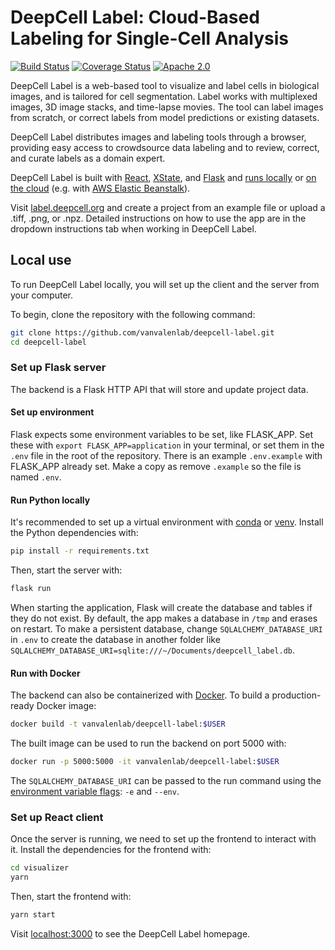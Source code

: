 # DeepCell Label: Cloud-Based Labeling for Single-Cell Analysis

[![Build Status](https://github.com/vanvalenlab/deepcell-label/workflows/tests/badge.svg)](https://github.com/vanvalenlab/deepcell-label/actions)
[![Coverage Status](https://coveralls.io/repos/github/vanvalenlab/deepcell-label/badge.svg?branch=master)](https://coveralls.io/github/vanvalenlab/deepcell-label?branch=master)
[![Apache 2.0](https://img.shields.io/badge/License-Apache%202.0-blue.svg)](https://github.com/vanvalenlab/deepcell-label/blob/master/LICENSE)

DeepCell Label is a web-based tool to visualize and label cells in biological images, and is tailored for cell segmentation. Label works with multiplexed images, 3D image stacks, and time-lapse movies. The tool can label images from scratch, or correct labels from model predictions or existing datasets.

DeepCell Label distributes images and labeling tools through a browser, providing easy access to crowdsource data labeling and to review, correct, and curate labels as a domain expert.

DeepCell Label is built with [React](https://reactjs.org/), [XState](https://xstate.js.org/docs/), and [Flask](https://flask.palletsprojects.com/en/2.0.x/) and [runs locally](#local-use) or [on the cloud](#cloud-deployment) (e.g. with [AWS Elastic Beanstalk](https://aws.amazon.com/elasticbeanstalk/)).

Visit [label.deepcell.org](https://label.deepcell.org) and create a project from an example file or upload a .tiff, .png, or .npz. Detailed instructions on how to use the app are in the dropdown instructions tab when working in DeepCell Label.

## Local use

To run DeepCell Label locally, you will set up the client and the server from your computer.

To begin, clone the repository with the following command:

```bash
git clone https://github.com/vanvalenlab/deepcell-label.git
cd deepcell-label
```

### Set up Flask server

The backend is a Flask HTTP API that will store and update project data.

#### Set up environment

Flask expects some environment variables to be set, like FLASK_APP. Set these with `export FLASK_APP=application` in your terminal, or set them in the `.env` file in the root of the repository. There is an example `.env.example` with FLASK_APP already set. Make a copy as remove `.example` so the file is named `.env`.

#### Run Python locally

It's recommended to set up a virtual environment with [conda](https://conda.io/projects/conda/en/latest/user-guide/tasks/manage-environments.html) or [venv](https://docs.python.org/3/library/venv.html).
Install the Python dependencies with:

```bash
pip install -r requirements.txt
```

Then, start the server with:

```bash
flask run
```

When starting the application, Flask will create the database and tables if they do not exist. By default, the app makes a database in `/tmp` and erases on restart. To make a persistent database, change `SQLALCHEMY_DATABASE_URI` in `.env` to create the database in another folder like `SQLALCHEMY_DATABASE_URI=sqlite:///~/Documents/deepcell_label.db`.

#### Run with Docker

The backend can also be containerized with [Docker](https://www.docker.com). To build a production-ready Docker image:

```bash
docker build -t vanvalenlab/deepcell-label:$USER
```

The built image can be used to run the backend on port 5000 with:

```bash
docker run -p 5000:5000 -it vanvalenlab/deepcell-label:$USER
```

The `SQLALCHEMY_DATABASE_URI` can be passed to the run command using the [environment variable flags](https://docs.docker.com/engine/reference/commandline/run/#set-environment-variables--e---env---env-file): `-e` and `--env`.

### Set up React client

Once the server is running, we need to set up the frontend to interact with it. Install the dependencies for the frontend with:

```bash
cd visualizer
yarn
```

Then, start the frontend with:

```bash
yarn start
```

Visit [localhost:3000](http://localhost:3000) to see the DeepCell Label homepage.
